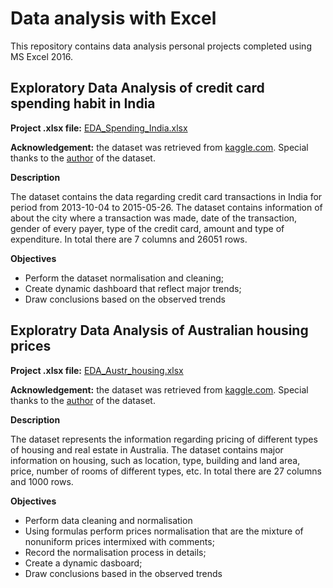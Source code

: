 # Data analysis with Excel
This repository contains data analysis personal projects completed using MS Excel 2016.
## Exploratory Data Analysis of credit card spending habit in India
**Project .xlsx file:** [EDA_Spending_India.xlsx](EXCEL_projects/EDA_Spending_India.xlsx)

**Acknowledgement:** the dataset was retrieved from [kaggle.com](https://www.kaggle.com/datasets/thedevastator/analyzing-credit-card-spending-habits-in-india).
Special thanks to the [author](https://data.world/ash018) of the dataset.

**Description**

The dataset contains the data regarding credit card transactions in India for period from 2013-10-04 to 2015-05-26. The dataset contains information of about the city where a transaction was made, date of the transaction, gender of every payer, type of the credit card, amount and type of expenditure. In total there are 7 columns and 26051 rows.

**Objectives**
* Perform the dataset normalisation and cleaning;
* Create dynamic dashboard that reflect major trends;
* Draw conclusions based on the observed trends

## Exploratry Data Analysis of Australian housing prices
**Project .xlsx file:** [EDA_Austr_housing.xlsx](EXCEL_projects/EDA_Austr_housing.xlsx)

**Acknowledgement:** the dataset was retrieved from [kaggle.com](https://www.kaggle.com/datasets/thedevastator/australian-housing-data-1000-properties-sampled). Special thanks to the [author](https://data.world/xfu022) of the dataset.

**Description**

The dataset represents the information regarding pricing of different types of housing and real estate in Australia. The dataset contains major information on housing, such as location, type, building and land area, price, number of rooms of different types, etc. In total there are 27 columns and 1000 rows.

**Objectives**
* Perform data cleaning and normalisation
* Using formulas perform prices normalisation that are the mixture of nonuniform prices intermixed with comments;
* Record the normalisation process in details;
* Create a dynamic dasboard;
* Draw conclusions based in the observed trends


